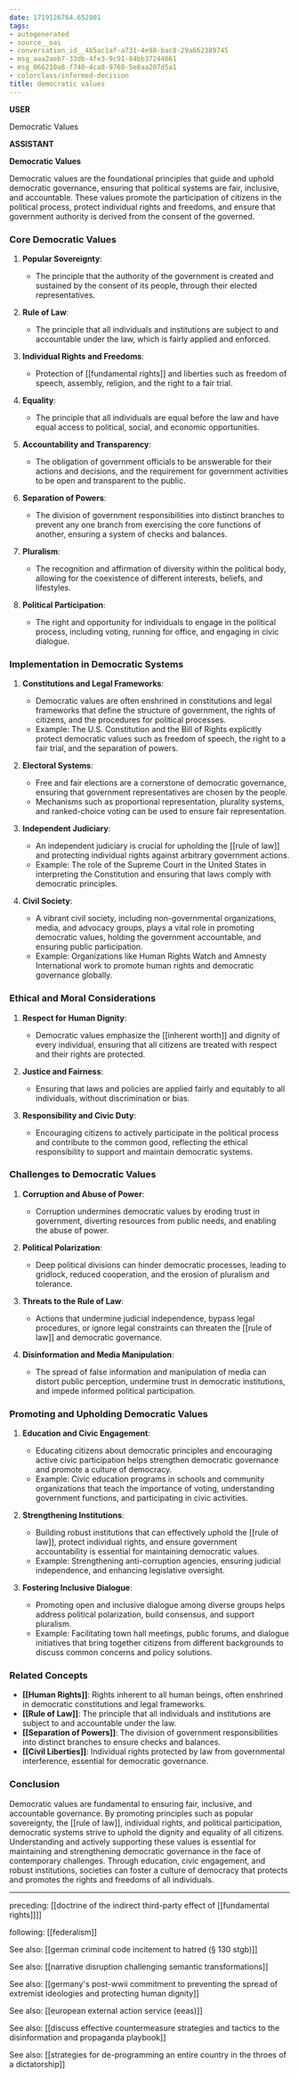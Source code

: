 ```yaml
---
date: 1719126764.652801
tags:
- autogenerated
- source__oai
- conversation_id__4b5ac1af-a731-4e98-bac8-29a662389745
- msg_aaa2aeb7-33db-4fe3-9c91-84bb37244661
- msg_066210a8-f740-4ca8-9760-5e8aa207d5a1
- colorclass/informed-decision
title: democratic values
---
```


**USER**

Democratic Values


**ASSISTANT**

**Democratic Values**

Democratic values are the foundational principles that guide and uphold democratic governance, ensuring that political systems are fair, inclusive, and accountable. These values promote the participation of citizens in the political process, protect individual rights and freedoms, and ensure that government authority is derived from the consent of the governed.

### Core Democratic Values

1. **Popular Sovereignty**:
   - The principle that the authority of the government is created and sustained by the consent of its people, through their elected representatives.

2. **Rule of Law**:
   - The principle that all individuals and institutions are subject to and accountable under the law, which is fairly applied and enforced.

3. **Individual Rights and Freedoms**:
   - Protection of [[fundamental rights]] and liberties such as freedom of speech, assembly, religion, and the right to a fair trial.

4. **Equality**:
   - The principle that all individuals are equal before the law and have equal access to political, social, and economic opportunities.

5. **Accountability and Transparency**:
   - The obligation of government officials to be answerable for their actions and decisions, and the requirement for government activities to be open and transparent to the public.

6. **Separation of Powers**:
   - The division of government responsibilities into distinct branches to prevent any one branch from exercising the core functions of another, ensuring a system of checks and balances.

7. **Pluralism**:
   - The recognition and affirmation of diversity within the political body, allowing for the coexistence of different interests, beliefs, and lifestyles.

8. **Political Participation**:
   - The right and opportunity for individuals to engage in the political process, including voting, running for office, and engaging in civic dialogue.

### Implementation in Democratic Systems

1. **Constitutions and Legal Frameworks**:
   - Democratic values are often enshrined in constitutions and legal frameworks that define the structure of government, the rights of citizens, and the procedures for political processes.
   - Example: The U.S. Constitution and the Bill of Rights explicitly protect democratic values such as freedom of speech, the right to a fair trial, and the separation of powers.

2. **Electoral Systems**:
   - Free and fair elections are a cornerstone of democratic governance, ensuring that government representatives are chosen by the people.
   - Mechanisms such as proportional representation, plurality systems, and ranked-choice voting can be used to ensure fair representation.

3. **Independent Judiciary**:
   - An independent judiciary is crucial for upholding the [[rule of law]] and protecting individual rights against arbitrary government actions.
   - Example: The role of the Supreme Court in the United States in interpreting the Constitution and ensuring that laws comply with democratic principles.

4. **Civil Society**:
   - A vibrant civil society, including non-governmental organizations, media, and advocacy groups, plays a vital role in promoting democratic values, holding the government accountable, and ensuring public participation.
   - Example: Organizations like Human Rights Watch and Amnesty International work to promote human rights and democratic governance globally.

### Ethical and Moral Considerations

1. **Respect for Human Dignity**:
   - Democratic values emphasize the [[inherent worth]] and dignity of every individual, ensuring that all citizens are treated with respect and their rights are protected.

2. **Justice and Fairness**:
   - Ensuring that laws and policies are applied fairly and equitably to all individuals, without discrimination or bias.

3. **Responsibility and Civic Duty**:
   - Encouraging citizens to actively participate in the political process and contribute to the common good, reflecting the ethical responsibility to support and maintain democratic systems.

### Challenges to Democratic Values

1. **Corruption and Abuse of Power**:
   - Corruption undermines democratic values by eroding trust in government, diverting resources from public needs, and enabling the abuse of power.

2. **Political Polarization**:
   - Deep political divisions can hinder democratic processes, leading to gridlock, reduced cooperation, and the erosion of pluralism and tolerance.

3. **Threats to the Rule of Law**:
   - Actions that undermine judicial independence, bypass legal procedures, or ignore legal constraints can threaten the [[rule of law]] and democratic governance.

4. **Disinformation and Media Manipulation**:
   - The spread of false information and manipulation of media can distort public perception, undermine trust in democratic institutions, and impede informed political participation.

### Promoting and Upholding Democratic Values

1. **Education and Civic Engagement**:
   - Educating citizens about democratic principles and encouraging active civic participation helps strengthen democratic governance and promote a culture of democracy.
   - Example: Civic education programs in schools and community organizations that teach the importance of voting, understanding government functions, and participating in civic activities.

2. **Strengthening Institutions**:
   - Building robust institutions that can effectively uphold the [[rule of law]], protect individual rights, and ensure government accountability is essential for maintaining democratic values.
   - Example: Strengthening anti-corruption agencies, ensuring judicial independence, and enhancing legislative oversight.

3. **Fostering Inclusive Dialogue**:
   - Promoting open and inclusive dialogue among diverse groups helps address political polarization, build consensus, and support pluralism.
   - Example: Facilitating town hall meetings, public forums, and dialogue initiatives that bring together citizens from different backgrounds to discuss common concerns and policy solutions.

### Related Concepts

- **[[Human Rights]]**: Rights inherent to all human beings, often enshrined in democratic constitutions and legal frameworks.
- **[[Rule of Law]]**: The principle that all individuals and institutions are subject to and accountable under the law.
- **[[Separation of Powers]]**: The division of government responsibilities into distinct branches to ensure checks and balances.
- **[[Civil Liberties]]**: Individual rights protected by law from governmental interference, essential for democratic governance.

### Conclusion

Democratic values are fundamental to ensuring fair, inclusive, and accountable governance. By promoting principles such as popular sovereignty, the [[rule of law]], individual rights, and political participation, democratic systems strive to uphold the dignity and equality of all citizens. Understanding and actively supporting these values is essential for maintaining and strengthening democratic governance in the face of contemporary challenges. Through education, civic engagement, and robust institutions, societies can foster a culture of democracy that protects and promotes the rights and freedoms of all individuals.


---

preceding: [[doctrine of the indirect third-party effect of [[fundamental rights]]]]  


following: [[federalism]]

See also: [[german criminal code incitement to hatred (§ 130 stgb)]]


See also: [[narrative disruption challenging semantic transformations]]


See also: [[germany's post-wwii commitment to preventing the spread of extremist ideologies and protecting human dignity]]


See also: [[european external action service (eeas)]]


See also: [[discuss effective countermeasure strategies and tactics to the disinformation and propaganda playbook]]


See also: [[strategies for de-programming an entire country in the throes of a dictatorship]]